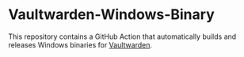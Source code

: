 # Vaultwarden-Windows-Binary
This repository contains a GitHub Action that automatically builds and releases Windows binaries for [Vaultwarden](https://github.com/dani-garcia/vaultwarden).
